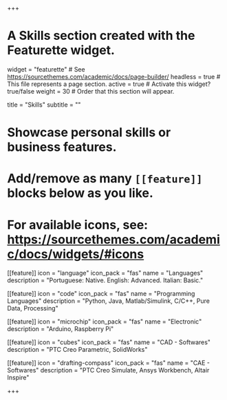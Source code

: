 +++
# A Skills section created with the Featurette widget.
widget = "featurette"  # See https://sourcethemes.com/academic/docs/page-builder/
headless = true  # This file represents a page section.
active = true  # Activate this widget? true/false
weight = 30  # Order that this section will appear.

title = "Skills"
subtitle = ""

# Showcase personal skills or business features.
# 
# Add/remove as many `[[feature]]` blocks below as you like.
# 
# For available icons, see: https://sourcethemes.com/academic/docs/widgets/#icons

[[feature]]
  icon = "language"
  icon_pack = "fas"
  name = "Languages"
  description = "Portuguese: Native. English: Advanced. Italian: Basic."

[[feature]]
  icon = "code"
  icon_pack = "fas"
  name = "Programming Languages"
  description = "Python, Java, Matlab/Simulink, C/C++, Pure Data, Processing"
  
[[feature]]
  icon = "microchip"
  icon_pack = "fas"
  name = "Electronic"
  description = "Arduino, Raspberry Pi"
  
[[feature]]
  icon = "cubes"
  icon_pack = "fas"
  name = "CAD - Softwares"
  description = "PTC Creo Parametric, SolidWorks"
  
[[feature]]
  icon = "drafting-compass"
  icon_pack = "fas"
  name = "CAE - Softwares"
  description = "PTC Creo Simulate, Ansys Workbench, Altair Inspire"

+++
